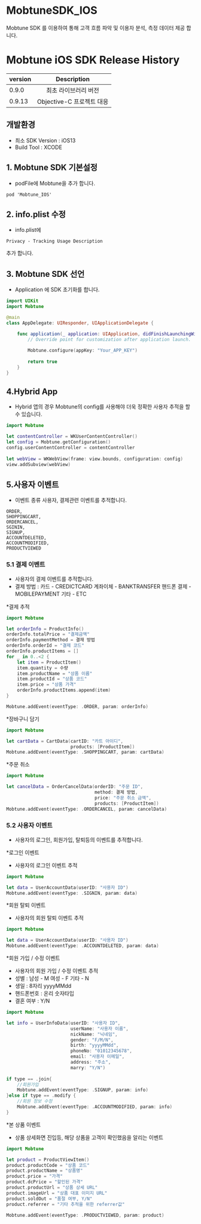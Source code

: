 # MobtuneSDK_IOS

Mobtune SDK 를 이용하여 통해 고객 흐름 파악 및 이용자 분석, 측정 데이터 제공 합니다.

# Mobtune iOS SDK Release History
 |version|Description|
|---|:---:|
|0.9.0|최초 라이브러리 버전|
|0.9.13|Objective-C 프로젝트 대응|


## 개발환경
- 최소 SDK Version : iOS13
- Build Tool : XCODE 

## 1. Mobtune SDK 기본설정

- podFile에 Mobtune을 추가 합니다.

```
pod 'Mobtune_IOS'
```

## 2. info.plist 수정
- info.plist에 
```
Privacy - Tracking Usage Description
```
추가 합니다.



## 3. Mobtune SDK 선언
 - Application 에 SDK 초기화를 합니다.

```swift
import UIKit
import Mobtune

@main
class AppDelegate: UIResponder, UIApplicationDelegate {

    func application(_ application: UIApplication, didFinishLaunchingWithOptions launchOptions: [UIApplication.LaunchOptionsKey: Any]?) -> Bool {
        // Override point for customization after application launch.
        
        Mobtune.configure(appKey: "Your_APP_KEY")
        
        return true
    }
}
```

## 4.Hybrid App
 - Hybrid 앱의 경우 Mobtune의 config를 사용해야 더욱 정확한 사용자 추적을 할 수 있습니다.
 
 ```swift
import Mobtune

let contentController = WKUserContentController()
let config = Mobtune.getConfiguration()
config.userContentController = contentController
        
let webView = WKWebView(frame: view.bounds, configuration: config)
view.addSubview(webView)
```


## 5.사용자 이벤트
 - 이벤트 종류
 사용자, 결제관련 이벤트를 추적합니다.
```
ORDER, 
SHOPPINGCART, 
ORDERCANCEL, 
SGININ,
SIGNUP, 
ACCOUNTDELETED,
ACCOUNTMODIFIED,
PRODUCTVIEWED
```

### 5.1 결제 이벤트
- 사용자의 결제 이벤트를 추적합니다.
- 결제 방법 : 카드 - CREDICTCARD
            계좌이체 - BANKTRANSFER
            핸드폰 결제 - MOBILEPAYMENT
            기타 - ETC
            
*결제 추적  
```swift
import Mobtune

let orderInfo = ProductInfo()
orderInfo.totalPrice = "결제금액"
orderInfo.paymentMethod = 결재 방법
orderInfo.orderId = "결제 코드"
orderInfo.productItems = []
for _ in 0..<2 {
    let item = ProductItem()
    item.quantity = 수량
    item.productName = "상품 이름"
    item.productId = "상품 코드"
    item.price = "상품 가격"
    orderInfo.productItems.append(item)
}

Mobtune.addEvent(eventType: .ORDER, param: orderInfo)
```

*장바구니 담기
```swift
import Mobtune

let cartData = CartData(cartID: "카트 아이디",
                        products: [ProductItem])
Mobtune.addEvent(eventType: .SHOPPINGCART, param: cartData)
```

*주문 취소
```swift
import Mobtune

let cancelData = OrderCancelData(orderID: "주문 ID",
                                 method: 결제 방법,
                                 price: "주문 취소 금액",
                                 products: [ProductItem])
Mobtune.addEvent(eventType: .ORDERCANCEL, param: cancelData)
```


### 5.2 사용자 이벤트
- 사용자의 로그인, 회원가입, 탈퇴등의 이벤트를 추적합니다.
  
*로그인 이벤트
- 사용자의 로그인 이벤트 추적
```swift
import Mobtune

let data = UserAccountData(userID: "사용자 ID")
Mobtune.addEvent(eventType: .SIGNIN, param: data)
```

*회원 탈퇴 이벤트
- 사용자의 회원 탈퇴 이벤트 추적
```swift
import Mobtune

let data = UserAccountData(userID: "사용자 ID")
Mobtune.addEvent(eventType: .ACCOUNTDELETED, param: data)
```

*회원 가입 / 수정 이벤트
- 사용자의 회원 가입 / 수정 이벤트 추적
- 성별 : 남성 - M
        여성 - F
        기타 - N
- 생일 : 8자리 yyyyMMdd
- 핸드폰번호 : 온리 숫자타입        
- 결혼 여부 : Y/N        
```swift
import Mobtune

let info = UserInfoData(userID: "사용자 ID",
                        userName: "사용자 이름",
                        nickName: "닉네임",
                        gender: "F/M/N",
                        birth: "yyyyMMdd",
                        phoneNo: "01012345678",
                        email: "사용자 이메일",
                        address: "주소",
                        marry: "Y/N")
        
if type == .join{
    //회원가입
    Mobtune.addEvent(eventType: .SIGNUP, param: info)
}else if type == .modify {
    //회원 정보 수정
    Mobtune.addEvent(eventType: .ACCOUNTMODIFIED, param: info)
}
```


*본 상품 이벤트
- 상품 상세화면 진입등, 해당 상품을 고객이 확인했음을 알리는 이벤트

```swift
import Mobtune

let product = ProductViewItem()
product.productCode = "상품 코드"
product.productName = "상품명"
product.price = "가격"
product.dcPrice = "할인된 가격"
product.productUrl = "상품 상세 URL"
product.imageUrl = "상품 대표 이미지 URL"
product.soldOut = "품절 여부, Y/N"
product.referrer = "기타 추적을 위한 referrer값"

Mobtune.addEvent(eventType: .PRODUCTVIEWED, param: product)
```
